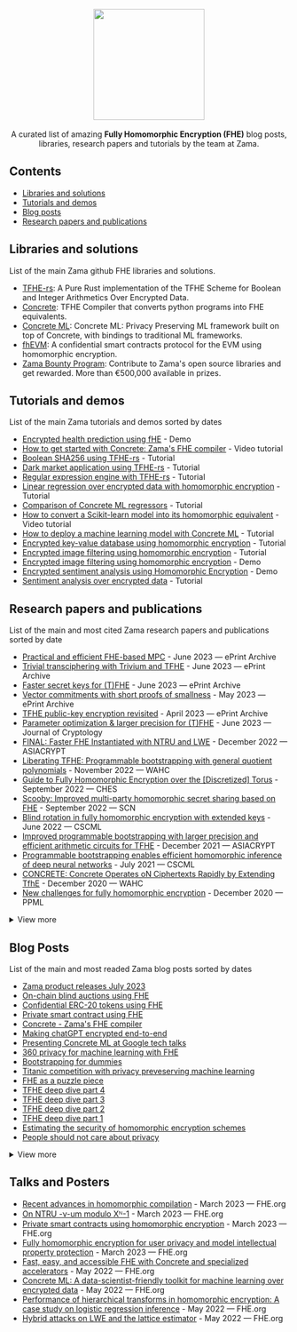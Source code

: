 <p align="center">
  <img src="https://github.com/zama-ai/awesome-zama/assets/5758427/2d7c318d-9e16-4fba-8c5f-3d9a998e5af3" width="200px">
  <br><br/>
  A curated list of amazing <b>Fully Homomorphic Encryption (FHE)</b> blog posts, libraries, research papers and tutorials by the team at Zama.
</p>


## Contents
- [Libraries and solutions](#libraries-and-solutions)
- [Tutorials and demos](#tutorials-and-demos)
- [Blog posts](#blog-posts)
- [Research papers and publications](#research-papers-and-publications)

## Libraries and solutions
List of the main Zama github FHE libraries and solutions. 
- [TFHE-rs](https://github.com/zama-ai/tfhe-rs): A Pure Rust implementation of the TFHE Scheme for Boolean and Integer Arithmetics Over Encrypted Data.
- [Concrete](https://github.com/zama-ai/concrete): TFHE Compiler that converts python programs into FHE equivalents.
- [Concrete ML](https://github.com/zama-ai/concrete-ml): Concrete ML: Privacy Preserving ML framework built on top of Concrete, with bindings to traditional ML frameworks.
- [fhEVM](https://docs.zama.ai/fhevm): A confidential smart contracts protocol for the EVM using homomorphic encryption.
- [Zama Bounty Program](https://github.com/zama-ai/bounty-program): Contribute to Zama's open source libraries and get rewarded. More than €500,000 available in prizes.

## Tutorials and demos
List of the main Zama tutorials and demos sorted by dates
- [Encrypted health prediction using fHE](https://huggingface.co/spaces/zama-fhe/encrypted_health_prediction) - Demo
- [How to get started with Concrete: Zama's FHE compiler](https://www.zama.ai/post/how-to-started-with-concrete-zama-fully-homomorphic-encryption-compiler) - Video tutorial
- [Boolean SHA256 using TFHE-rs](https://www.zama.ai/post/boolean-sha256-tfhe-rs) - Tutorial
- [Dark market application using TFHE-rs](https://www.zama.ai/post/dark-market-tfhe-rs) - Tutorial
- [Regular expression engine with TFHE-rs](https://www.zama.ai/post/regex-engine-tfhe-rs) - Tutorial
- [Linear regression over encrypted data with homomorphic encryption](https://www.zama.ai/post/linear-regression-using-linear-svr-and-concrete-ml-homomorphic-encryption) - Tutorial
- [Comparison of Concrete ML regressors](https://www.zama.ai/post/comparison-of-concrete-ml-regressors) - Tutorial
- [How to convert a Scikit-learn model into its homomorphic equivalent](https://www.zama.ai/post/how-to-convert-a-scikit-learn-model-into-its-homomorphic-equivalent) - Video tutorial
- [How to deploy a machine learning model with Concrete ML](https://www.zama.ai/post/how-to-deploy-machine-learning-models-with-concrete-ml) - Tutorial
- [Encrypted key-value database using homomorphic encryption](https://www.zama.ai/post/encrypted-key-value-database-using-homomorphic-encryption) - Tutorial
- [Encrypted image filtering using homomorphic encryption](https://www.zama.ai/post/encrypted-image-filtering-using-homomorphic-encryption) - Tutorial
- [Encrypted image filtering using homomorphic encryption](https://huggingface.co/spaces/zama-fhe/encrypted_image_filtering) - Demo
- [Encrypted sentiment analysis using Homomorphic Encryption](https://huggingface.co/spaces/zama-fhe/encrypted_sentiment_analysis) - Demo
- [Sentiment analysis over encrypted data](https://huggingface.co/blog/sentiment-analysis-fhe) - Tutorial

## Research papers and publications
List of the main and most cited Zama research papers and publications sorted by date

- [Practical and efficient FHE-based MPC](https://ia.cr/2023/981) - June 2023 — ePrint Archive
- [Trivial transciphering with Trivium and TFHE](https://ia.cr/2023/980) - June 2023 — ePrint Archive
- [Faster secret keys for (T)FHE](https://ia.cr/2023/979) - June 2023 — ePrint Archive
- [Vector commitments with short proofs of smallness](https://ia.cr/2023/800) -
May 2023 — ePrint Archive
- [TFHE public-key encryption revisited](https://ia.cr/2023/603) - April 2023 — ePrint Archive
- [Parameter optimization & larger precision for (T)FHE](https://eprint.iacr.org/2022/704) - ‍June 2023 — Journal of Cryptology
- [FINAL: Faster FHE Instantiated with NTRU and LWE](https://eprint.iacr.org/2022/074) - ‍December 2022 — ASIACRYPT
- [Liberating TFHE: Programmable bootstrapping with general quotient polynomials](https://eprint.iacr.org/2022/1177) - November 2022 — WAHC
- [Guide to Fully Homomorphic Encryption over the [Discretized] Torus](https://eprint.iacr.org/2021/1402) - September 2022 — CHES
- [Scooby: Improved multi-party homomorphic secret sharing based on FHE](https://eprint.iacr.org/2022/862) - September 2022 — SCN
- [Blind rotation in fully homomorphic encryption with extended keys](https://link.springer.com/chapter/10.1007/978-3-031-07689-3_1) - June 2022 — CSCML
- [Improved programmable bootstrapping with larger precision and efficient arithmetic circuits for TFHE](https://eprint.iacr.org/2021/729) - December 2021 — ASIACRYPT
- [Programmable bootstrapping enables efficient homomorphic inference of deep neural networks](https://eprint.iacr.org/2021/091) - July 2021 — CSCML
- [CONCRETE: Concrete Operates oN Ciphertexts Rapidly by Extending TfhE](https://data.uni-hannover.de/dataset/wahc20) - December 2020 — WAHC
- [New challenges for fully homomorphic encryption](https://ppml-workshop.github.io/ppml20/pdfs/Chillotti_et_al.pdf) - December 2020 — PPML


<details><summary>
View more
</summary>

- [Attribute-based single sign-On: Secure, private, and efficient](https://ia.cr/2023/915) - June 2023 — ePrint Archive 
- [Computing e-th roots in number fields](https://arxiv.org/abs/2305.17425) - May 2023 — arXiv preprint
- [Topical Collection on Computing on Encrypted Data](https://link.springer.com/article/10.1007/s00145-023-09444-8) - June 2023 — Journal of Cryptology
- [POLKA: Towards leakage-resistant post-quantum CCA-secure public-key encryption](https://eprint.iacr.org/2022/873) - ‍May 2023 — PKC
- [Differential fault analysis](https://marcjoye.github.io/papers/JT23dfa.pdf) ‍‍‍- March 2023 — CT-RSA
- [Improving convergence and practicality of slide-type reductions](https://eprint.iacr.org/2023/140) - December 2022 — Information and Computation
- [Fast computation of the octic residue symbol](https://marcjoye.github.io/papers/Joy22octic.pdf) - ‍August 2022 — NutMiC
- [CoCoA: Concurrent continuous group key agreement](https://eprint.iacr.org/2022/251) - May 2022 — Eurocrypt
- [A pairing-free signature scheme from correlation intractable hash function and strong Diffie-Hellman assumption](https://eprint.iacr.org/2022/1480) - January 2022 — CT-RSA
- [Ultrafast homomorphic encryption models enable secure outsourcing of genotype imputation](https://linkinghub.elsevier.com/retrieve/pii/S240547122100288X) - December 2021 — CELL SYSTEMS
- [Grafting key trees: Efficient key management for overlapping groups](https://eprint.iacr.org/2021/1158) - November 2021 — ASIACRYPT
- [The cost of adaptivity in security games on graphs](https://eprint.iacr.org/2021/059) - November 2021 — TCC
- [The eleventh power residue symbol](https://eprint.iacr.org/2019/870.pdf) - November 2020 — Journal of Mathematical Cryptology
- [SANNS: Scaling up secure approximate k-nearest neighbors search](https://www.usenix.org/conference/usenixsecurity20/presentation/chen-hao) - August 2020 — USENIX
</details>

## Blog Posts
List of the main and most readed Zama blog posts sorted by dates
- [Zama product releases July 2023](https://www.zama.ai/post/zama-product-releases-july-2023)
- [On-chain blind auctions using FHE](https://www.zama.ai/post/on-chain-blind-auctions-using-homomorphic-encryption)
- [Confidential ERC-20 tokens using FHE](https://www.zama.ai/post/confidential-erc-20-tokens-using-homomorphic-encryption)
- [Private smart contract using FHE](https://www.zama.ai/post/private-smart-contracts-using-homomorphic-encryption)
- [Concrete - Zama's FHE compiler](https://www.zama.ai/post/zama-concrete-fully-homomorphic-encryption-compiler)
- [Making chatGPT encrypted end-to-end](https://www.zama.ai/post/chatgpt-privacy-with-homomorphic-encryption)
- [Presenting Concrete ML at Google tech talks](https://www.zama.ai/post/zama-concrete-ml-at-google-tech-talks)
- [360 privacy for machine learning with FHE](https://www.zama.ai/post/360-privacy-for-machine-learning-with-homomorphic-encryption)
- [Bootstrapping for dummies](https://www.zama.ai/post/what-is-bootstrapping-homomorphic-encryption)
- [Titanic competition with privacy preveserving machine learning](https://www.zama.ai/post/titanic-competition-with-privacy-preserving-machine-learning-using-concrete-ml)
- [FHE as a puzzle piece](https://www.zama.ai/post/fhe-as-a-puzzle-piece)
- [TFHE deep dive part 4](https://www.zama.ai/post/tfhe-deep-dive-part-4)
- [TFHE deep dive part 3](https://www.zama.ai/post/tfhe-deep-dive-part-3)
- [TFHE deep dive part 2](https://www.zama.ai/post/tfhe-deep-dive-part-2)
- [TFHE deep dive part 1](https://www.zama.ai/post/tfhe-deep-dive-part-1)
- [Estimating the security of homomorphic encryption schemes](https://www.zama.ai/post/estimating-the-security-of-homomorphic-schemes)
- [People should not care about privacy](https://www.zama.ai/post/people-should-not-care-about-privacy)

<details><summary>
 View more
</summary>

- [Zama product releases April 2023](https://www.zama.ai/post/zama-product-announcement-april-2023)
- [Zama product releases January 2023](https://www.zama.ai/post/zama-product-announcement-january-2023)
- [Zama product releases October 2022](https://www.zama.ai/post/zama-product-announcement-october-2022)
- [FHE and quantum cryptography](https://www.zama.ai/post/fully-homomorphic-encryption-and-post-quantum-cryptography)
- [How we monetize open source at Zama](https://www.zama.ai/post/open-source)
- [How we hire at Zama](https://www.zama.ai/post/how-we-hire-at-zama)
</details>

## Talks and Posters
- [Recent advances in homomorphic compilation](https://github.com/FHE-org/fhe-org.github.io/blob/main/conferences/conference-2023/media/homomorphic-compilation.pdf) - ‍‍March 2023 — FHE.org 
- [On NTRU -ν-um modulo Xᴺ-1](https://eprint.iacr.org/2022/1092) - ‍March 2023 — FHE.org
- [Private smart contracts using homomorphic encryption](https://github.com/FHE-org/fhe-org.github.io/blob/main/conferences/conference-2023/media/private-smart-contracts.pdf) - ‍March 2023 — FHE.org
- [Fully homomorphic encryption for user privacy and model intellectual property protection](https://github.com/FHE-org/fhe-org.github.io/blob/main/conferences/conference-2023/media/user-privacy-model-protection.pdf) - ‍March 2023 — FHE.org
- [Fast, easy, and accessible FHE with Concrete and specialized accelerators](https://github.com/FHE-org/fhe-org.github.io/blob/main/conferences/conference-2022/media/concrete-and-specialized-accelerators.pdf) - May 2022 — FHE.org
- [Concrete ML: A data-scientist-friendly toolkit for machine learning over encrypted data](https://github.com/FHE-org/fhe-org.github.io/blob/main/conferences/conference-2022/media/concrete-ml.pdf) - May 2022 — FHE.org
- [Performance of hierarchical transforms in homomorphic encryption: A case study on logistic regression inference](https://github.com/FHE-org/fhe-org.github.io/blob/main/conferences/conference-2022/media/hierarchical-transforms-he.pdf) - May 2022 — FHE.org
- [Hybrid attacks on LWE and the lattice estimator](https://github.com/FHE-org/fhe-org.github.io/blob/main/conferences/conference-2022/media/hybrid-attacks.pdf) - May 2022 — FHE.org 
